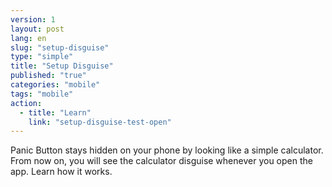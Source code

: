 ```yaml
---
version: 1
layout: post
lang: en
slug: "setup-disguise"
type: "simple"
title: "Setup Disguise"
published: "true"
categories: "mobile"
tags: "mobile"
action: 
  - title: "Learn"
    link: "setup-disguise-test-open"
---
```


Panic Button stays hidden on your phone by looking like a simple calculator. From now on, you will see the calculator disguise whenever you open the app. Learn how it works. 

